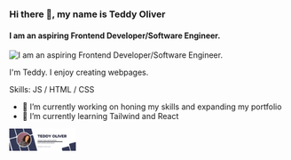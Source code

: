 ### Hi there 👋, my name is Teddy Oliver
#### I am an aspiring Frontend Developer/Software Engineer.
![I am an aspiring Frontend Developer/Software Engineer.](https://media.licdn.com/dms/image/v2/D5616AQHNlbFLr_rPcA/profile-displaybackgroundimage-shrink_350_1400/B56ZVd1n6oHsAc-/0/1741036093388?e=1746662400&v=beta&t=HQoHjsY6fJu32zGZyJjsiwAdT2-scijaohSTbTI4nj8)

I'm Teddy. I enjoy creating webpages.

Skills: JS / HTML / CSS

- 🔭 I’m currently working on honing my skills and expanding my portfolio 
- 🌱 I’m currently learning Tailwind and React 


[<img src='Teddy Oliver.png' alt='website' height='40'>](https://theodore-oliver.com)  

